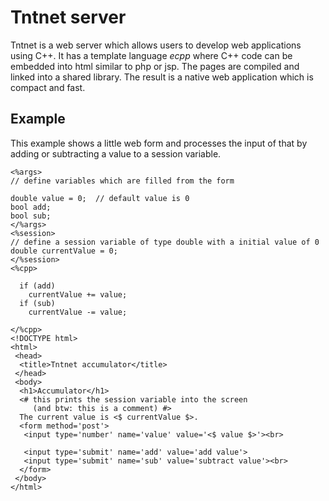 Tntnet server
=============

Tntnet is a web server which allows users to develop web applications using C++.
It has a template language *ecpp* where C++ code can be embedded into html
similar to php or jsp. The pages are compiled and linked into a shared library.
The result is a native web application which is compact and fast.

Example
-------

This example shows a little web form and processes the input of that by adding
or subtracting a value to a session variable.

    <%args>
    // define variables which are filled from the form

    double value = 0;  // default value is 0
    bool add;
    bool sub;
    </%args>
    <%session>
    // define a session variable of type double with a initial value of 0
    double currentValue = 0;
    </%session>
    <%cpp>

      if (add)
        currentValue += value;
      if (sub)
        currentValue -= value;

    </%cpp>
    <!DOCTYPE html>
    <html>
     <head>
      <title>Tntnet accumulator</title>
     </head>
     <body>
      <h1>Accumulator</h1>
      <# this prints the session variable into the screen
         (and btw: this is a comment) #>
      The current value is <$ currentValue $>.
      <form method='post'>
       <input type='number' name='value' value='<$ value $>'><br>

       <input type='submit' name='add' value='add value'>
       <input type='submit' name='sub' value='subtract value'><br>
      </form>
     </body>
    </html>
